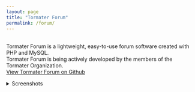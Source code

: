 ```yaml
---
layout: page
title: "Tormater Forum"
permalink: /forum/
---
```

<br>Tormater Forum is a lightweight, easy-to-use forum software created with PHP and MySQL.
<br>Tormater Forum is being actively developed by the members of the Tormater Organization.
<br><a href="https://github.com/tormater/tormater-forum" target="_blank">View Tormater Forum on Github</a>
<details class="postspoiler"><summary>Screenshots</summary><img class="postimg" src="https://user-images.githubusercontent.com/115832947/213847693-ecd7c1e7-eb62-46ac-a0f9-038e8cfbf595.png"></details>

